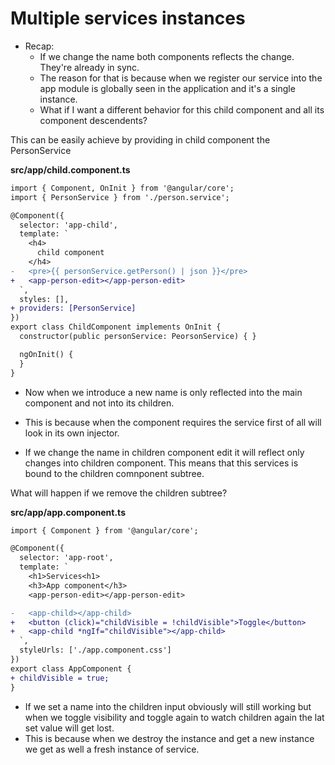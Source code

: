 # Multiple services instances

- Recap:
  - If we change the name both components reflects the change. They're already in sync.
  - The reason for that is because when we register our service into the app module is globally seen in the application and it's a single instance.
  - What if I want a different behavior for this child component and all its component descendents?

This can be easily achieve by providing in child component the PersonService

**src/app/child.component.ts**

```diff
import { Component, OnInit } from '@angular/core';
import { PersonService } from './person.service';

@Component({
  selector: 'app-child',
  template: `
    <h4>
      child component
    </h4>
-   <pre>{{ personService.getPerson() | json }}</pre>
+   <app-person-edit></app-person-edit>
  `,
  styles: [],
+ providers: [PersonService]
})
export class ChildComponent implements OnInit {
  constructor(public personService: PeorsonService) { }

  ngOnInit() {
  }
}

```

- Now when we introduce a new name is only reflected into the main component and not into its children.

- This is because when the component requires the service first of all will look in its own injector.

- If we change the name in children component edit it will reflect only changes into children component. This means that this services is bound to the children comnponent subtree.

What will happen if we remove the children subtree?

**src/app/app.component.ts**

```diff app.component.ts
import { Component } from '@angular/core';

@Component({
  selector: 'app-root',
  template: `
    <h1>Services<h1>
    <h3>App component</h3>
    <app-person-edit></app-person-edit>

-   <app-child></app-child>
+   <button (click)="childVisible = !childVisible">Toggle</button>
+   <app-child *ngIf="childVisible"></app-child>
  `,
  styleUrls: ['./app.component.css']
})
export class AppComponent {
+ childVisible = true;
}

```

- If we set a name into the children input obviously will still working but when we toggle visibility and toggle again to watch children again the lat set value will get lost.
- This is because when we destroy the instance and get a new instance we get as well a fresh instance of service.
